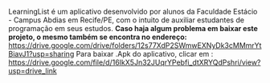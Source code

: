 LearningList é um aplicativo desenvolvido por alunos da Faculdade Estácio - Campus Abdias em Recife/PE, com o intuito de auxiliar estudantes de programação em seus estudos. 
**Caso haja algum problema em baixar este projeto, o mesmo também se encontra no endereço:** https://drive.google.com/drive/folders/12s77XdP2SWmwEXNyDk3cMMmrYtBiavJ1?usp=sharing
Para baixar .Apk do aplicativo, clicar em : https://drive.google.com/file/d/16IkX5Jn32JUqrYPebfi_dtXRYQdPshri/view?usp=drive_link
